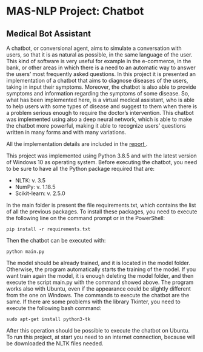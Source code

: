 # MAS-NLP Project: Chatbot
## Medical Bot Assistant

A chatbot, or conversional agent, aims to simulate a conversation with users, so that it is as natural as possible, in the same language of the user. This kind of software is very useful for example in the e-commerce, in the bank, or other areas in which there is a need to an automatic way to answer the users’ most frequently asked questions.
In this project it is presented an implementation of a chatbot that aims to diagnose diseases of the users, taking in input their symptoms. Moreover, the chatbot is also able to provide symptoms and information regarding the symptoms of some disease. So, what has been implemented here, is a virtual medical assistant, who is able to help users with some types of disease and suggest to them when there is a problem serious enough to require the doctor’s intervention.
This chatbot was implemented using also a deep neural network, which is able to make the chatbot more powerful, making it able to recognize users’ questions written in many forms and with many variations. 

All the implementation details are included in the <a href=""> report </a>.

This project was implemented using Python 3.8.5 and with the latest version of Windows 10 as operating system.
Before executing the chatbot, you need to be sure to have all the Python package required that are:

-	NLTK: v. 3.5
-	NumPy: v. 1.18.5
-	Scikit-learn: v. 2.5.0

In the main folder is present the file requirements.txt, which contains the list of  all the previous packages. To install these packages, you need to execute the following line on the command prompt or in the PowerShell:

`pip install -r requirements.txt`

Then the chatbot can be executed with:

`python main.py`

The model should be already trained, and it is located in the model  folder. Otherwise, the program automatically starts the training of the model.
If you want train again the model, it is enough deleting the model folder, and then execute the script main.py with the command showed above.
The program works also with Ubuntu, even if the appearance could be slightly different from the one on Windows. The commands to execute the chatbot are the same. If there are some problems with the library Tkinter, you need to execute the following bash command:

`sudo apt-get install python3-tk`

After this operation should be possible to execute the chatbot on Ubuntu.
To run this project, at start you need to an internet connection, because will be downloaded the NLTK files needed.

